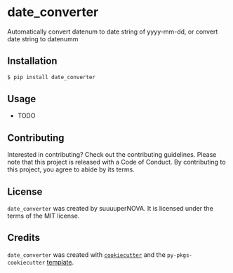 # date_converter

Automatically convert datenum to date string of yyyy-mm-dd, or convert date string to datenumm

## Installation

```bash
$ pip install date_converter
```

## Usage

- TODO

## Contributing

Interested in contributing? Check out the contributing guidelines. Please note that this project is released with a Code of Conduct. By contributing to this project, you agree to abide by its terms.

## License

`date_converter` was created by suuuuperNOVA. It is licensed under the terms of the MIT license.

## Credits

`date_converter` was created with [`cookiecutter`](https://cookiecutter.readthedocs.io/en/latest/) and the `py-pkgs-cookiecutter` [template](https://github.com/py-pkgs/py-pkgs-cookiecutter).
